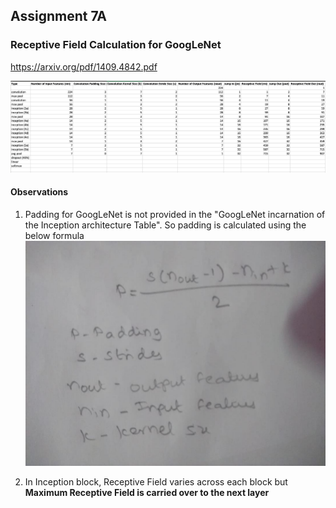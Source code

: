 ## Assignment 7A

### Receptive Field Calculation for GoogLeNet

https://arxiv.org/pdf/1409.4842.pdf

![alt text](https://github.com/karthikeyanmuthurangam/extensive-vision-ai-program/blob/master/Session7/Receptive%20Field%20Calculation.png "Receptive Field Calculation Formula")

#### Observations

1. Padding for GoogLeNet is not provided in the "GoogLeNet incarnation of the Inception architecture Table". So padding is calculated using the below formula
![alt text](https://github.com/karthikeyanmuthurangam/extensive-vision-ai-program/blob/master/Session7/padding-calculation-formula.png "Padding Calculation Formula")

2. In Inception block, Receptive Field varies across each block but **Maximum Receptive Field is carried over to the next layer**
